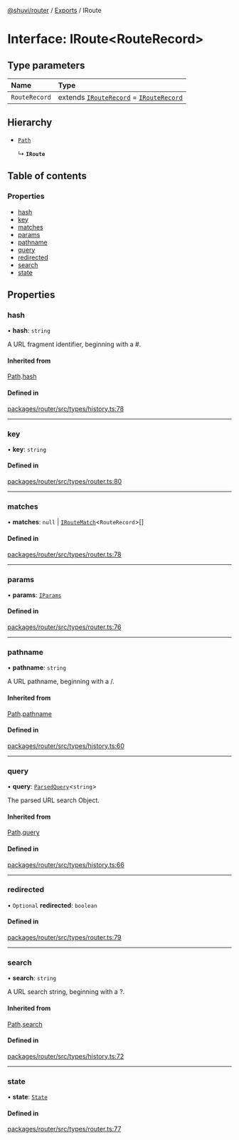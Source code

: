 [@shuvi/router](../README.md) / [Exports](../modules.md) / IRoute

# Interface: IRoute<RouteRecord\>

## Type parameters

| Name | Type |
| :------ | :------ |
| `RouteRecord` | extends [`IRouteRecord`](IRouteRecord.md) = [`IRouteRecord`](IRouteRecord.md) |

## Hierarchy

- [`Path`](Path.md)

  ↳ **`IRoute`**

## Table of contents

### Properties

- [hash](IRoute.md#hash)
- [key](IRoute.md#key)
- [matches](IRoute.md#matches)
- [params](IRoute.md#params)
- [pathname](IRoute.md#pathname)
- [query](IRoute.md#query)
- [redirected](IRoute.md#redirected)
- [search](IRoute.md#search)
- [state](IRoute.md#state)

## Properties

### hash

• **hash**: `string`

A URL fragment identifier, beginning with a #.

#### Inherited from

[Path](Path.md).[hash](Path.md#hash)

#### Defined in

[packages/router/src/types/history.ts:78](https://github.com/shuvijs/shuvi/blob/8776f169/packages/router/src/types/history.ts#L78)

___

### key

• **key**: `string`

#### Defined in

[packages/router/src/types/router.ts:80](https://github.com/shuvijs/shuvi/blob/8776f169/packages/router/src/types/router.ts#L80)

___

### matches

• **matches**: ``null`` \| [`IRouteMatch`](IRouteMatch.md)<`RouteRecord`\>[]

#### Defined in

[packages/router/src/types/router.ts:78](https://github.com/shuvijs/shuvi/blob/8776f169/packages/router/src/types/router.ts#L78)

___

### params

• **params**: [`IParams`](../modules.md#iparams)

#### Defined in

[packages/router/src/types/router.ts:76](https://github.com/shuvijs/shuvi/blob/8776f169/packages/router/src/types/router.ts#L76)

___

### pathname

• **pathname**: `string`

A URL pathname, beginning with a /.

#### Inherited from

[Path](Path.md).[pathname](Path.md#pathname)

#### Defined in

[packages/router/src/types/history.ts:60](https://github.com/shuvijs/shuvi/blob/8776f169/packages/router/src/types/history.ts#L60)

___

### query

• **query**: [`ParsedQuery`](ParsedQuery.md)<`string`\>

The parsed URL search Object.

#### Inherited from

[Path](Path.md).[query](Path.md#query)

#### Defined in

[packages/router/src/types/history.ts:66](https://github.com/shuvijs/shuvi/blob/8776f169/packages/router/src/types/history.ts#L66)

___

### redirected

• `Optional` **redirected**: `boolean`

#### Defined in

[packages/router/src/types/router.ts:79](https://github.com/shuvijs/shuvi/blob/8776f169/packages/router/src/types/router.ts#L79)

___

### search

• **search**: `string`

A URL search string, beginning with a ?.

#### Inherited from

[Path](Path.md).[search](Path.md#search)

#### Defined in

[packages/router/src/types/history.ts:72](https://github.com/shuvijs/shuvi/blob/8776f169/packages/router/src/types/history.ts#L72)

___

### state

• **state**: [`State`](../modules.md#state)

#### Defined in

[packages/router/src/types/router.ts:77](https://github.com/shuvijs/shuvi/blob/8776f169/packages/router/src/types/router.ts#L77)
